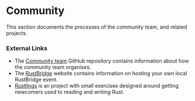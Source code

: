 # Community

This section documents the processes of the community team, and related projects.

### External Links

- The [Community team] GitHub repository contains information about how the community team organises.
- The [RustBridge] website contains information on hosting your own local RustBridge event.
- [Rustlings] is an project with small exercises designed around getting newcomers used to reading and writing Rust.

[community team]: https://github.com/rust-community/team
[rustbridge]: https://rustbridge.com
[rustlings]: https://github.com/rust-lang/rustlings
